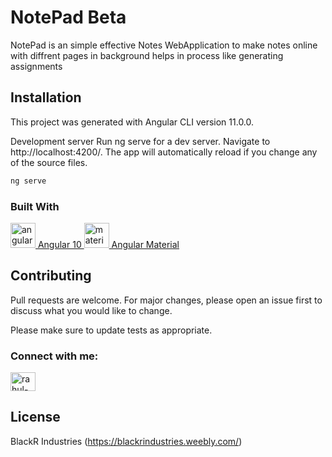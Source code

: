 # NotePad Beta

NotePad is an simple effective Notes WebApplication to make notes online with diffrent pages in background 
helps in process like generating assignments 

## Installation

This project was generated with Angular CLI version 11.0.0.

Development server
Run ng serve for a dev server. Navigate to http://localhost:4200/. The app will automatically reload if you change any of the source files.

```bash
ng serve
```

### Built With
<p align="left"> <a href="https://angular.io" target="_blank" rel="noreferrer"> <img src="https://angular.io/assets/images/logos/angular/angular.svg" alt="angular" width="40" height="40"/> Angular 10 </a> 
<a href="https://materializecss.com/" target="_blank" rel="noreferrer"> <img src="https://raw.githubusercontent.com/prplx/svg-logos/5585531d45d294869c4eaab4d7cf2e9c167710a9/svg/materialize.svg" alt="materialize" width="40" height="40"/> Angular Material </a>  </p>



## Contributing
Pull requests are welcome. For major changes, please open an issue first to discuss what you would like to change.

Please make sure to update tests as appropriate.

<h3 align="left">Connect with me:</h3>
<p align="left">
<a href="https://linkedin.com/in/rahul-sainy" target="blank"><img align="center" src="https://raw.githubusercontent.com/rahuldkjain/github-profile-readme-generator/master/src/images/icons/Social/linked-in-alt.svg" alt="rahul-sainy" height="30" width="40" /></a>
</p>

## License
BlackR Industries (https://blackrindustries.weebly.com/)


